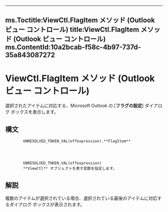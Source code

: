 

---
ms.Toctitle:ViewCtl.FlagItem メソッド (Outlook ビュー コントロール)
title:ViewCtl.FlagItem メソッド (Outlook ビュー コントロール)
ms.ContentId:10a2bcab-f58c-4b97-737d-35a843087272
---
# ViewCtl.FlagItem メソッド (Outlook ビュー コントロール)




選択されたアイテムに対応する、Microsoft Outlook の [**フラグの設定**] ダイアログ ボックスを表示します。

## 構文

            UNRESOLVED_TOKEN_VAL(offexpression).**FlagItem**




            UNRESOLVED_TOKEN_VAL(offexpression)
            **ViewCtl** オブジェクトを表す変数を指定します。



## 解説
複数のアイテムが選択されている場合、選択されている最後のアイテムに対応するダイアログ ボックスが表示されます。





